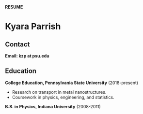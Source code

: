**RESUME**

Kyara Parrish
===========
Contact
-------
**Email: kzp at psu.edu**

Education
---------
**College Education, Pennsylvania State University** (2018-present)

- Research on transport in metal nanostructures. 
- Coursework in physics, engineering, and statistics.

**B.S. in Physics, Indiana University** (2008-2011)
